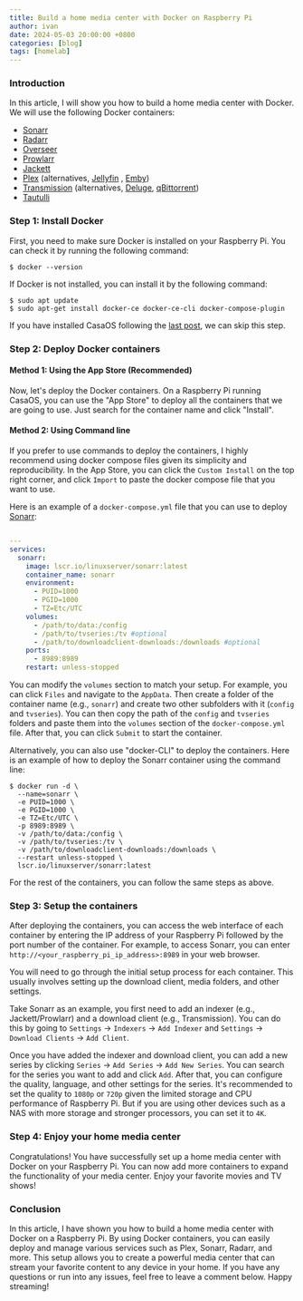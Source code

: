 ```yaml
---
title: Build a home media center with Docker on Raspberry Pi
author: ivan
date: 2024-05-03 20:00:00 +0800
categories: [blog]
tags: [homelab]
---
```

  
### Introduction

In this article, I will show you how to build a home media center with Docker. We will use the following Docker containers:

  - [Sonarr](https://docs.linuxserver.io/images/docker-sonarr/)
  - [Radarr](https://docs.linuxserver.io/images/docker-radarr/)
  - [Overseer](https://docs.linuxserver.io/images/docker-overseerr/)
  - [Prowlarr](https://docs.linuxserver.io/images/docker-prowlarr/)
  - [Jackett](https://docs.linuxserver.io/images/docker-jackett/)
  - [Plex](https://docs.linuxserver.io/images/docker-plex/) (alternatives,  [Jellyfin](https://docs.linuxserver.io/images/docker-jellyfin/) , [Emby](https://docs.linuxserver.io/images/docker-emby/))
  - [Transmission](https://docs.linuxserver.io/images/docker-transmission/) (alternatives, [Deluge](https://docs.linuxserver.io/images/docker-deluge/), [qBittorrent](https://docs.linuxserver.io/images/docker-qbittorrent/))
  - [Tautulli](https://docs.linuxserver.io/images/docker-tautulli/)
  
### Step 1: Install Docker

First, you need to make sure Docker is installed on your Raspberry Pi. You can check it by running the following command:
```console
$ docker --version
```
If Docker is not installed, you can install it by the following command:
```console
$ sudo apt update
$ sudo apt-get install docker-ce docker-ce-cli docker-compose-plugin
```
If you have installed CasaOS following the [last post](https://ivangong24.github.io/posts/raspberrypi-homeserver/), we can skip this step.

### Step 2: Deploy Docker containers

#### Method 1: Using the App Store (Recommended)
Now, let's deploy the Docker containers. On a Raspberry Pi running CasaOS, you can use the "App Store" to deploy all the containers that we are going to use. Just search for the container name and click "Install".

#### Method 2: Using Command line
If you prefer to use commands to deploy the containers, I highly recommend using docker compose files given its simplicity and reproducibility. In the App Store, you can click the `Custom Install` on the top right corner, and click `Import` to paste the docker compose file that you want to use.

Here is an example of a `docker-compose.yml` file that you can use to deploy [Sonarr](https://docs.linuxserver.io/images/docker-sonarr/#media-folders):

```yaml

---
services:
  sonarr:
    image: lscr.io/linuxserver/sonarr:latest
    container_name: sonarr
    environment:
      - PUID=1000
      - PGID=1000
      - TZ=Etc/UTC
    volumes:
      - /path/to/data:/config
      - /path/to/tvseries:/tv #optional
      - /path/to/downloadclient-downloads:/downloads #optional
    ports:
      - 8989:8989
    restart: unless-stopped
```

You can modify the `volumes` section to match your setup. For example, you can click `Files` and navigate to the `AppData`. Then create a folder of the container name (e.g., `sonarr`) and create two other subfolders with it (`config` and `tvseries`). You can then copy the path of the `config` and `tvseries` folders and paste them into the `volumes` section of the `docker-compose.yml` file. After that, you can click `Submit` to start the container.

Alternatively, you can also use "docker-CLI" to deploy the containers. Here is an example of how to deploy the Sonarr container using the command line:

```console
$ docker run -d \
  --name=sonarr \
  -e PUID=1000 \
  -e PGID=1000 \
  -e TZ=Etc/UTC \
  -p 8989:8989 \
  -v /path/to/data:/config \
  -v /path/to/tvseries:/tv \
  -v /path/to/downloadclient-downloads:/downloads \
  --restart unless-stopped \
  lscr.io/linuxserver/sonarr:latest
```

For the rest of the containers, you can follow the same steps as above.

### Step 3: Setup the containers

After deploying the containers, you can access the web interface of each container by entering the IP address of your Raspberry Pi followed by the port number of the container. For example, to access Sonarr, you can enter `http://<your_raspberry_pi_ip_address>:8989` in your web browser.

You will need to go through the initial setup process for each container. This usually involves setting up the download client, media folders, and other settings.

Take Sonarr as an example, you first need to add an indexer (e.g., Jackett/Prowlarr) and a download client (e.g., Transmission). You can do this by going to `Settings` -> `Indexers` -> `Add Indexer` and `Settings` -> `Download Clients` -> `Add Client`.

Once you have added the indexer and download client, you can add a new series by clicking `Series` -> `Add Series` -> `Add New Series`. You can search for the series you want to add and click `Add`. After that, you can configure the quality, language, and other settings for the series. It's recommended to set the quality to `1080p` or `720p` given the limited storage and CPU performance of Raspberry Pi. But if you are using other devices such as a NAS with more storage and stronger processors, you can set it to `4K`.

### Step 4: Enjoy your home media center

Congratulations! You have successfully set up a home media center with Docker on your Raspberry Pi. You can now add more containers to expand the functionality of your media center. Enjoy your favorite movies and TV shows!

### Conclusion

In this article, I have shown you how to build a home media center with Docker on a Raspberry Pi. By using Docker containers, you can easily deploy and manage various services such as Plex, Sonarr, Radarr, and more. This setup allows you to create a powerful media center that can stream your favorite content to any device in your home. If you have any questions or run into any issues, feel free to leave a comment below. Happy streaming!










  